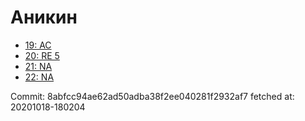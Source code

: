 # Аникин
- [19: AC](19.md)
- [20: RE 5](20.md)
- [21: NA](21.md)
- [22: NA](22.md)

Commit: 8abfcc94ae62ad50adba38f2ee040281f2932af7
 fetched at: 20201018-180204
